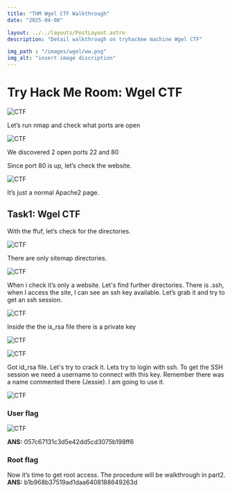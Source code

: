 ```yaml
---
title: "THM Wgel CTF Walkthrough"
date: "2025-04-08"

layout: ../../layouts/PostLayout.astro
description: "Detail walkthrough on tryhackme machine Wgel CTF"

img_path : "/images/wgel/ww.png"
img_alt: "insert image discription"
---
```


# Try Hack Me Room: Wgel CTF
![CTF](/images/wgel/wgel.png)

Let’s run nmap and check what ports are open

![CTF](/images/wgel/nmap.png)

We discovered 2 open ports 22 and 80 

Since port 80 is up, let’s check the website.

![CTF](/images/wgel/website.png)

It’s just a normal Apache2 page.

## Task1: Wgel CTF
With the ffuf, let’s check for the directories.

![CTF](/images/wgel/sitemap.png)

There are only sitemap directories.

![CTF](/images/wgel/only.png)

When i check it’s only a website. Let's find further directories. There is .ssh, when I access the site, I can see an ssh key available. Let’s grab it and try to get an ssh session.

![CTF](/images/wgel/ssh.png)

Inside the the is_rsa file there is a private key

![CTF](/images/wgel/rsa.png)

![CTF](/images/wgel/id_rsa.png)

Got id_rsa file. Let's try to crack it. Lets try to login with ssh. To get the SSH session we need a username to connect with this key. Remember there was a name commented there (Jessie). I am going to use it.

![CTF](/images/wgel/jessie.png)

### User flag

![CTF](/images/wgel/user_flag.png)

<b>ANS:</b> 057c67131c3d5e42dd5cd3075b198ff6

### Root flag
Now it’s time to get root access. The procedure will be walkthrough in part2.<br>
<b>ANS:</b>  b1b968b37519ad1daa6408188649263d

